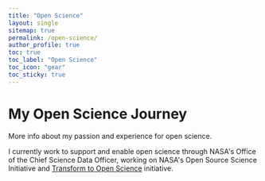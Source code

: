 ```yaml
---
title: "Open Science"
layout: single
sitemap: true
permalink: /open-science/
author_profile: true
toc: true
toc_label: "Open Science"
toc_icon: "gear"
toc_sticky: true
---
```


# My Open Science Journey

More info about my passion and experience for open science.

I currently work to support and enable open science through NASA's Office of the Chief Science Data Officer, working on NASA's Open Source Science Initiative and [Transform to Open Science](https://nasa.github.io/Transform-to-Open-Science/) initiative.
